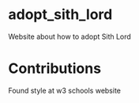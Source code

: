 # adopt_sith_lord
Website about how to adopt  Sith Lord

# Contributions

Found style at w3 schools website
